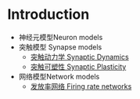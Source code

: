 # Introduction

* 神经元模型Neuron models
* 突触模型 Synapse models
  * [突触动力学 Synaptic Dynamics](https://github.com/adaliuBC/GATwithEFA_PyTorch/tree/208d72db158e2f0d5a9c08b464ca95f2706f5957/brainpy_handbook/ch/Synapse/dynamics.md)
  * [突触可塑性 Synaptic Plasticity](https://github.com/adaliuBC/GATwithEFA_PyTorch/tree/208d72db158e2f0d5a9c08b464ca95f2706f5957/brainpy_handbook/ch/Synapse/plasticity.md)
* 网络模型Network models
  * [发放率网络 Firing rate networks](https://github.com/adaliuBC/GATwithEFA_PyTorch/tree/208d72db158e2f0d5a9c08b464ca95f2706f5957/brainpy_handbook/ch/Networks/rate_models.md)

